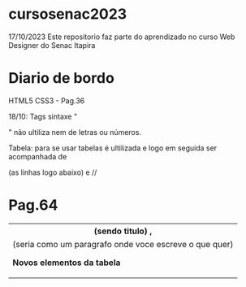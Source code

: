 # cursosenac2023

17/10/2023 Este repositorio faz parte do aprendizado no curso Web Designer do Senac Itapira

# Diario de bordo
HTML5 CSS3 - Pag.36

18/10:
Tags sintaxe "<dl></dl> <dt></dt> <dd></dd>" não ultiliza nem de letras ou números.

Tabela: para se usar tabelas é ultilizada <table> e logo em seguida ser acompanhada de
<th>(sendo titulo) , <tr>(as linhas logo abaixo) e <td>(seria como um paragrafo onde voce escreve o que quer)

**Novos elementos da tabela**
<thead>/<tfoot>/<tbody>

# Pag.64
 

